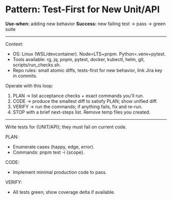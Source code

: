 # Pattern: Test-First for New Unit/API

**Use-when:** adding new behavior
**Success:** new failing test → pass → green suite

---

Context:
- OS: Linux (WSL/devcontainer). Node=LTS+pnpm. Python=.venv+pytest.
- Tools available: rg, jq, pnpm, pytest, docker, kubectl, helm, git, scripts/run_checks.sh.
- Repo rules: small atomic diffs, tests-first for new behavior, link Jira key in commits.

Operate with this loop:
1) PLAN → list acceptance checks + exact commands you'll run.
2) CODE → produce the smallest diff to satisfy PLAN; show unified diff.
3) VERIFY → run the commands; if anything fails, fix and re-run.
4) STOP with a brief next-steps list. Remove temp files you created.

---

Write tests for {UNIT/API}; they must fail on current code.

PLAN:
- Enumerate cases (happy, edge, error).
- Commands: pnpm test -i {scope}.

CODE:
- Implement minimal production code to pass.

VERIFY:
- All tests green; show coverage delta if available.
